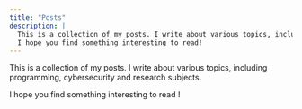 ```yaml
---
title: "Posts"
description: |
  This is a collection of my posts. I write about various topics, including programming, cybersecurity and research subjects.
  I hope you find something interesting to read!
---
```


This is a collection of my posts. I write about various topics, including programming, cybersecurity and research subjects.

I hope you find something interesting to read !
